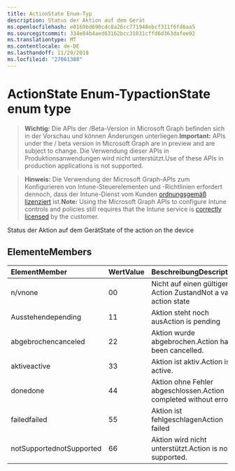 ```yaml
---
title: ActionState Enum-Typ
description: Status der Aktion auf dem Gerät
ms.openlocfilehash: e0169bd690cdc8a26cc771948ebcf311f6fd6aa5
ms.sourcegitcommit: 334e84b4aed63162bcc31831cffd6d363dafee02
ms.translationtype: MT
ms.contentlocale: de-DE
ms.lasthandoff: 11/29/2018
ms.locfileid: "27061388"
---
```

# <a name="actionstate-enum-type"></a><span data-ttu-id="522a4-103">ActionState Enum-Typ</span><span class="sxs-lookup"><span data-stu-id="522a4-103">actionState enum type</span></span>

> <span data-ttu-id="522a4-104">**Wichtig:** Die APIs der /Beta-Version in Microsoft Graph befinden sich in der Vorschau und können Änderungen unterliegen.</span><span class="sxs-lookup"><span data-stu-id="522a4-104">**Important:** APIs under the / beta version in Microsoft Graph are in preview and are subject to change.</span></span> <span data-ttu-id="522a4-105">Die Verwendung dieser APIs in Produktionsanwendungen wird nicht unterstützt.</span><span class="sxs-lookup"><span data-stu-id="522a4-105">Use of these APIs in production applications is not supported.</span></span>

> <span data-ttu-id="522a4-106">**Hinweis:** Die Verwendung der Microsoft Graph-APIs zum Konfigurieren von Intune-Steuerelementen und -Richtlinien erfordert dennoch, dass der Intune-Dienst vom Kunden [ordnungsgemäß lizenziert](https://go.microsoft.com/fwlink/?linkid=839381) ist.</span><span class="sxs-lookup"><span data-stu-id="522a4-106">**Note:** Using the Microsoft Graph APIs to configure Intune controls and policies still requires that the Intune service is [correctly licensed](https://go.microsoft.com/fwlink/?linkid=839381) by the customer.</span></span>

<span data-ttu-id="522a4-107">Status der Aktion auf dem Gerät</span><span class="sxs-lookup"><span data-stu-id="522a4-107">State of the action on the device</span></span>
## <a name="members"></a><span data-ttu-id="522a4-108">Elemente</span><span class="sxs-lookup"><span data-stu-id="522a4-108">Members</span></span>
|<span data-ttu-id="522a4-109">Element</span><span class="sxs-lookup"><span data-stu-id="522a4-109">Member</span></span>|<span data-ttu-id="522a4-110">Wert</span><span class="sxs-lookup"><span data-stu-id="522a4-110">Value</span></span>|<span data-ttu-id="522a4-111">Beschreibung</span><span class="sxs-lookup"><span data-stu-id="522a4-111">Description</span></span>|
|:---|:---|:---|
|<span data-ttu-id="522a4-112">n/v</span><span class="sxs-lookup"><span data-stu-id="522a4-112">none</span></span>|<span data-ttu-id="522a4-113">0</span><span class="sxs-lookup"><span data-stu-id="522a4-113">0</span></span>|<span data-ttu-id="522a4-114">Nicht auf einen gültigen Action Zustand</span><span class="sxs-lookup"><span data-stu-id="522a4-114">Not a valid action state</span></span>|
|<span data-ttu-id="522a4-115">Ausstehende</span><span class="sxs-lookup"><span data-stu-id="522a4-115">pending</span></span>|<span data-ttu-id="522a4-116">1</span><span class="sxs-lookup"><span data-stu-id="522a4-116">1</span></span>|<span data-ttu-id="522a4-117">Aktion steht noch aus</span><span class="sxs-lookup"><span data-stu-id="522a4-117">Action is pending</span></span>|
|<span data-ttu-id="522a4-118">abgebrochen</span><span class="sxs-lookup"><span data-stu-id="522a4-118">canceled</span></span>|<span data-ttu-id="522a4-119">2</span><span class="sxs-lookup"><span data-stu-id="522a4-119">2</span></span>|<span data-ttu-id="522a4-120">Aktion wurde abgebrochen.</span><span class="sxs-lookup"><span data-stu-id="522a4-120">Action has been cancelled.</span></span>|
|<span data-ttu-id="522a4-121">aktive</span><span class="sxs-lookup"><span data-stu-id="522a4-121">active</span></span>|<span data-ttu-id="522a4-122">3</span><span class="sxs-lookup"><span data-stu-id="522a4-122">3</span></span>|<span data-ttu-id="522a4-123">Aktion ist aktiv.</span><span class="sxs-lookup"><span data-stu-id="522a4-123">Action is active.</span></span>|
|<span data-ttu-id="522a4-124">done</span><span class="sxs-lookup"><span data-stu-id="522a4-124">done</span></span>|<span data-ttu-id="522a4-125">4</span><span class="sxs-lookup"><span data-stu-id="522a4-125">4</span></span>|<span data-ttu-id="522a4-126">Aktion ohne Fehler abgeschlossen.</span><span class="sxs-lookup"><span data-stu-id="522a4-126">Action completed without errors.</span></span>|
|<span data-ttu-id="522a4-127">failed</span><span class="sxs-lookup"><span data-stu-id="522a4-127">failed</span></span>|<span data-ttu-id="522a4-128">5</span><span class="sxs-lookup"><span data-stu-id="522a4-128">5</span></span>|<span data-ttu-id="522a4-129">Aktion ist fehlgeschlagen</span><span class="sxs-lookup"><span data-stu-id="522a4-129">Action failed</span></span>|
|<span data-ttu-id="522a4-130">notSupported</span><span class="sxs-lookup"><span data-stu-id="522a4-130">notSupported</span></span>|<span data-ttu-id="522a4-131">6</span><span class="sxs-lookup"><span data-stu-id="522a4-131">6</span></span>|<span data-ttu-id="522a4-132">Aktion wird nicht unterstützt.</span><span class="sxs-lookup"><span data-stu-id="522a4-132">Action is not supported.</span></span>|





